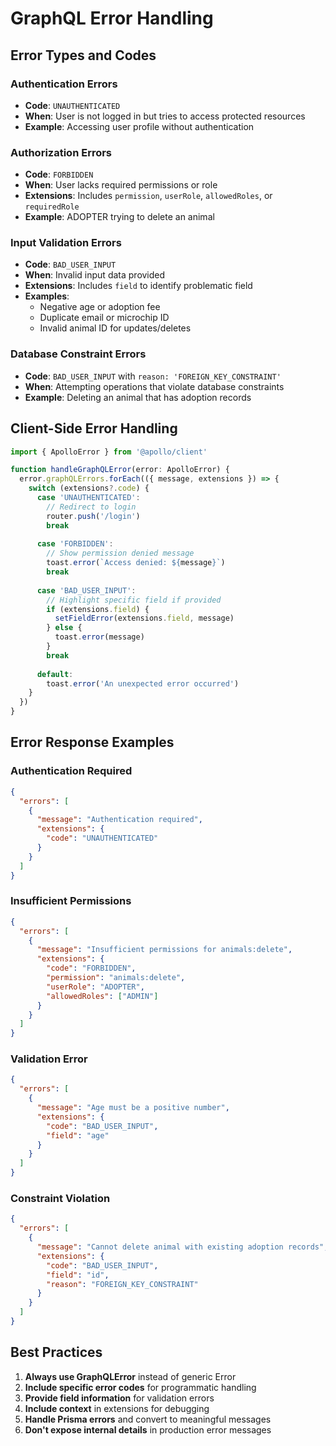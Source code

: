 # GraphQL Error Handling

## Error Types and Codes

### Authentication Errors
- **Code**: `UNAUTHENTICATED`
- **When**: User is not logged in but tries to access protected resources
- **Example**: Accessing user profile without authentication

### Authorization Errors
- **Code**: `FORBIDDEN`
- **When**: User lacks required permissions or role
- **Extensions**: Includes `permission`, `userRole`, `allowedRoles`, or `requiredRole`
- **Example**: ADOPTER trying to delete an animal

### Input Validation Errors
- **Code**: `BAD_USER_INPUT`
- **When**: Invalid input data provided
- **Extensions**: Includes `field` to identify problematic field
- **Examples**:
  - Negative age or adoption fee
  - Duplicate email or microchip ID
  - Invalid animal ID for updates/deletes

### Database Constraint Errors
- **Code**: `BAD_USER_INPUT` with `reason: 'FOREIGN_KEY_CONSTRAINT'`
- **When**: Attempting operations that violate database constraints
- **Example**: Deleting an animal that has adoption records

## Client-Side Error Handling

```typescript
import { ApolloError } from '@apollo/client'

function handleGraphQLError(error: ApolloError) {
  error.graphQLErrors.forEach(({ message, extensions }) => {
    switch (extensions?.code) {
      case 'UNAUTHENTICATED':
        // Redirect to login
        router.push('/login')
        break
        
      case 'FORBIDDEN':
        // Show permission denied message
        toast.error(`Access denied: ${message}`)
        break
        
      case 'BAD_USER_INPUT':
        // Highlight specific field if provided
        if (extensions.field) {
          setFieldError(extensions.field, message)
        } else {
          toast.error(message)
        }
        break
        
      default:
        toast.error('An unexpected error occurred')
    }
  })
}
```

## Error Response Examples

### Authentication Required
```json
{
  "errors": [
    {
      "message": "Authentication required",
      "extensions": {
        "code": "UNAUTHENTICATED"
      }
    }
  ]
}
```

### Insufficient Permissions
```json
{
  "errors": [
    {
      "message": "Insufficient permissions for animals:delete",
      "extensions": {
        "code": "FORBIDDEN",
        "permission": "animals:delete",
        "userRole": "ADOPTER",
        "allowedRoles": ["ADMIN"]
      }
    }
  ]
}
```

### Validation Error
```json
{
  "errors": [
    {
      "message": "Age must be a positive number",
      "extensions": {
        "code": "BAD_USER_INPUT",
        "field": "age"
      }
    }
  ]
}
```

### Constraint Violation
```json
{
  "errors": [
    {
      "message": "Cannot delete animal with existing adoption records",
      "extensions": {
        "code": "BAD_USER_INPUT",
        "field": "id",
        "reason": "FOREIGN_KEY_CONSTRAINT"
      }
    }
  ]
}
```

## Best Practices

1. **Always use GraphQLError** instead of generic Error
2. **Include specific error codes** for programmatic handling
3. **Provide field information** for validation errors
4. **Include context** in extensions for debugging
5. **Handle Prisma errors** and convert to meaningful messages
6. **Don't expose internal details** in production error messages